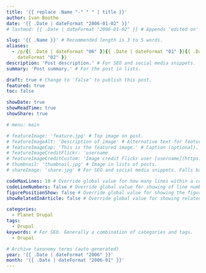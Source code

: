```yaml
---
title: '{{ replace .Name "-" " " | title }}'
author: Ivan Boothe
date: '{{ .Date | dateFormat "2006-01-02" }}'
# lastmod: {{ .Date | dateFormat "2006-01-02" }} # Appends 'edited on' to the publish date

slug: '{{ .Name }}' # Recommended length is 3 to 5 words.
aliases:
  - /p/{{ .Date | dateFormat "06" }}{{ .Date | dateFormat "01" }}{{ .Date |
    dateFormat "02" }}
description: 'Post description.' # For SEO and social media snippets.
summary: 'Post summary.' # For the post in lists.

draft: true # Change to 'false' to publish this post.
featured: true
toc: false

showDate: true
showReadTime: true
showShare: true

# menu: main

# featureImage: 'feature.jpg' # Top image on post.
# featureImageAlt: 'Description of image' # Alternative text for featured image.
# featureImageCap: 'This is the featured image.' # Caption (optional).
# featureImageCreditFlickr: 'username
# featureImageCreditCustom: 'Image credit Flickr user [username](https://www.flickr.com/photos/username "View this person's Flickr stream").'
# thumbnail: 'thumbnail.jpg' # Image in lists of posts.
# shareImage: 'share.jpg' # For SEO and social media snippets. Falls back to thumbnail (if set) or featureImage.

codeMaxLines: 10 # Override global value for how many lines within a code block before auto-collapsing.
codeLineNumbers: false # Override global value for showing of line numbers within code block.
figurePositionShow: false # Override global value for showing the figure label.
showRelatedInArticle: false # Override global value for showing related posts in this series at the end of the content.

categories:
  - Planet Drupal
tags:
  - Drupal
keywords: # For SEO. Generally a combination of categories and tags.
  - Drupal

# Archive taxonomy terms (auto-generated)
year: '{{ .Date | dateFormat "2006" }}'
month: '{{ .Date | dateFormat "2006-01" }}'
---
```

